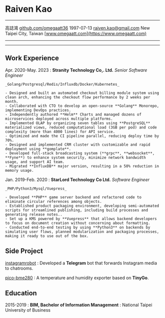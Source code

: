 Raiven Kao
============

-------------------                 ---------------------
高誌鴻                                         <i class="ti ti-brand-github-filled"></i>[github.com/omegaatt36](https://github.com/omegaatt36)
1997-07-13                                    <i class="ti ti-mail"></i>[raiven.kao@gmail.com](mailto://raiven.kao@gmail.com)
New Taipei City, Taiwan                       <i class="ti ti-article"></i>[www.omegaatt.com](https://www.omegaatt.com)
-------------------                 ---------------------

----

Work Experience
---------------

Apr. 2020-May. 2023
:  **Stranity Technology Co,. Ltd.** _Senior Software Engineer_

    _Golang/Postgresql/Redis/Influxdb/Docker/Kubernetes_

    - Designed and built an automated checkout billing module system using clean arch, enhancing the checkout flow performance by 2 weeks per month.
    - Collaborated with CTO to develop an open-source **Golang** Monorepo, implementing DevOps practices.
    - Independently authored **Helm** Charts and managed dozens of microservices deployed across multiple platforms.
    - Implemented OLAP by organizing seven tables using **PostgreSQL** materialized views, reduced computational load (3GB per pod) and code complexity (more than 4000 lines) for API service.
    - Optimized and made the CI pipeline parallel, reducing deploy time by 70%.
    - Designed and implemented CRM cluster with customizable and rapid deployment using **gomplate**.
    - Developed full-stack broadcasting system (**grpc**, **websocket**, **Fyne**) to enhance system security, minimize network bandwidth usage, and support AI team.
    - Migrated **InfluxDB** major version, resulting in a 50% reduction in memory usage.
    

Jan. 2019-Feb. 2020
:   **StarLord Technology Co Ltd.** _Software Engineer_

    _PHP/Python3/Mysql/Vuepress_

    - Developed **PHP** game server backend and refactored code to eliminate circular references among objects.
    - Established product packaging environment, developing semi-automated scripts for streamlined publishing, including build processes and generating release notes..
    - Set up a KMS powered by **Vuepress** that allows backend developers to focus on document creation without concerning about formatting.
    - Conducted end-to-end testing by using **Python3** on backends by simulating user flows, planned modularization and packaging processes, making it ready to use out of the box.

Side Project
---------

[instagramrobot](https://github.com/omegaatt36/instagramrobot)
:   Developed a **Telegram** bot that forwards Instagram media to chatrooms.


[pico-bme280](https://github.com/omegaatt36/pico-bme280)
:   A temperature and humidity exporter based on **TinyGo**.

Education
---------

2015-2019
:   **BIM, Bachelor of Information Management** 
:   National Taipei University of Business
